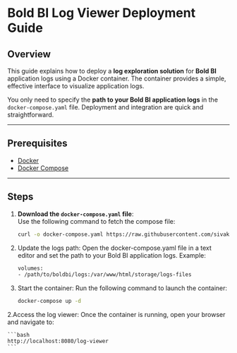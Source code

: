 # Bold BI Log Viewer Deployment Guide

## Overview

This guide explains how to deploy a **log exploration solution** for **Bold BI** application logs using a Docker container. The container provides a simple, effective interface to visualize application logs.  

You only need to specify the **path to your Bold BI application logs** in the `docker-compose.yaml` file. Deployment and integration are quick and straightforward.

---

## Prerequisites

- [Docker](https://docs.docker.com/get-docker/)
- [Docker Compose](https://docs.docker.com/compose/)

---

## Steps

1. **Download the `docker-compose.yaml` file**:  
   Use the following command to fetch the compose file:

   ```bash
   curl -o docker-compose.yaml https://raw.githubusercontent.com/sivakumar-devops/log-viewer/refs/heads/main/deployment/docker-compose.yaml
    ```
2. Update the logs path:
Open the docker-compose.yaml file in a text editor and set the path to your Bold BI application logs. Example:
    ```bash
    volumes:
    - /path/to/boldbi/logs:/var/www/html/storage/logs-files
    ```
3. Start the container:
Run the following command to launch the container:
    ``` bash
    docker-compose up -d
    ```
2.Access the log viewer:
Once the container is running, open your browser and navigate to:

    ```bash
    http://localhost:8080/log-viewer
    ```
